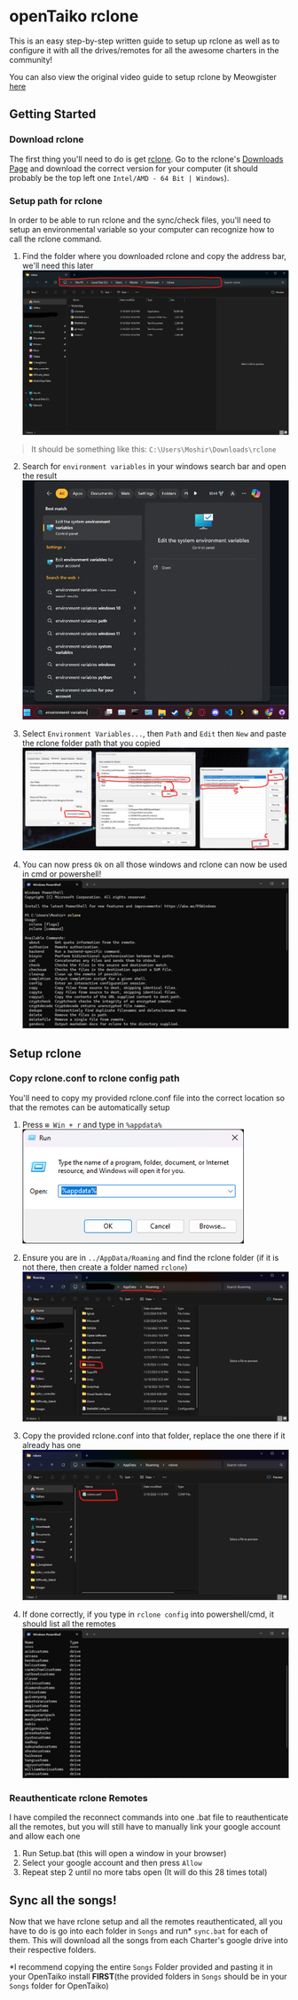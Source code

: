 # openTaiko rclone
This is an easy step-by-step written guide to setup up rclone as well as to configure it with all the drives/remotes for all the awesome charters in the community! 

You can also view the original video guide to setup rclone by Meowgister [here](https://www.youtube.com/watch?v=bMj7AFF_ShI)

## Getting Started
### Download rclone
The first thing you'll need to do is get [rclone](https://rclone.org/). Go to the rclone's [Downloads Page](https://rclone.org/downloads/) and download the correct version for your computer (it should probably be the top left one ```Intel/AMD - 64 Bit | Windows```).

### Setup path for rclone
In order to be able to run rclone and the sync/check files, you'll need to setup an environmental variable so your computer can recognize how to call the rclone command.

1. Find the folder where you downloaded rclone and copy the address bar, we'll need this later
![rclone_folder](Images/rclone_folder.png)
> It should be something like this: ```C:\Users\Moshir\Downloads\rclone```

2. Search for ```environment variables``` in your windows search bar and open the result
![search](Images/search.png)

3. Select ```Environment Variables...```, then ```Path``` and ```Edit``` then ```New``` and paste the rclone folder path that you copied
![environment_variables](Images/environment_variables.png)

4. You can now press ```Ok``` on all those windows and rclone can now be used in cmd or powershell!
![rclone_powershell](Images/rclone_powershell.png)

## Setup rclone
### Copy rclone.conf to rclone config path
You'll need to copy my provided rclone.conf file into the correct location so that the remotes can be automatically setup

1. Press ```⊞ Win + r``` and type in ```%appdata%``` <br>
![appdata](Images/appdata.png)

3. Ensure you are in ```../AppData/Roaming``` and find the rclone folder (if it is not there, then create a folder named ```rclone```)
![rclone_config_folder](Images/rclone_config_folder.png)

5. Copy the provided rclone.conf into that folder, replace the one there if it already has one
![rclone_config_file](Images/rclone_config_file.png)

7. If done correctly, if you type in ```rclone config``` into powershell/cmd, it should list all the remotes 
![remotes](Images/remotes.png)

### Reauthenticate rclone Remotes
I have compiled the reconnect commands into one .bat file to reauthenticate all the remotes, but you will still have to manually link your google account and allow each one

1. Run Setup.bat (this will open a window in your browser)
2. Select your google account and then press ```Allow```
3. Repeat step 2 until no more tabs open (It will do this 28 times total)

## Sync all the songs!
Now that we have rclone setup and all the remotes reauthenticated, all you have to do is go into each folder in ```Songs``` and run* ```sync.bat``` for each of them.
This will download all the songs from each Charter's google drive into their respective folders.

*I recommend copying the entire ```Songs``` Folder provided and pasting it in your OpenTaiko install **FIRST**(the provided folders in ```Songs``` should be in your ```Songs``` folder for OpenTaiko)
